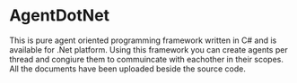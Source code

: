 # AgentDotNet
This is pure agent oriented programming framework written in C# and is available for .Net platform.
Using this framework you can create agents per thread and congiure them to commuincate with eachother in their scopes.
All the documents have been uploaded beside the source code.
